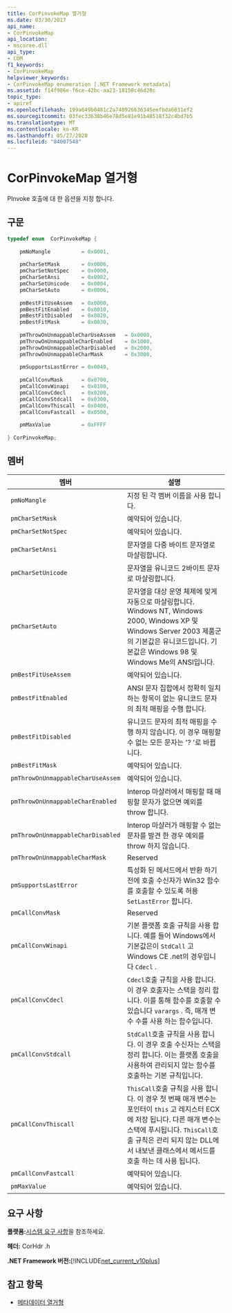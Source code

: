 ```yaml
---
title: CorPinvokeMap 열거형
ms.date: 03/30/2017
api_name:
- CorPinvokeMap
api_location:
- mscoree.dll
api_type:
- COM
f1_keywords:
- CorPinvokeMap
helpviewer_keywords:
- CorPinvokeMap enumeration [.NET Framework metadata]
ms.assetid: f14f986e-f6ce-42bc-aa23-18150c46d28c
topic_type:
- apiref
ms.openlocfilehash: 199a649b0481c2a740926636345eefbda6831ef2
ms.sourcegitcommit: 03fec33630b46e78d5e81e91b40518f32c4bd7b5
ms.translationtype: MT
ms.contentlocale: ko-KR
ms.lasthandoff: 05/27/2020
ms.locfileid: "84007548"
---
```

# <a name="corpinvokemap-enumeration"></a>CorPinvokeMap 열거형
PInvoke 호출에 대 한 옵션을 지정 합니다.  
  
## <a name="syntax"></a>구문  
  
```cpp  
typedef enum  CorPinvokeMap {  
  
    pmNoMangle          = 0x0001,  
  
    pmCharSetMask       = 0x0006,  
    pmCharSetNotSpec    = 0x0000,  
    pmCharSetAnsi       = 0x0002,  
    pmCharSetUnicode    = 0x0004,  
    pmCharSetAuto       = 0x0006,  
  
    pmBestFitUseAssem   = 0x0000,  
    pmBestFitEnabled    = 0x0010,  
    pmBestFitDisabled   = 0x0020,  
    pmBestFitMask       = 0x0030,  
  
    pmThrowOnUnmappableCharUseAssem   = 0x0000,  
    pmThrowOnUnmappableCharEnabled    = 0x1000,  
    pmThrowOnUnmappableCharDisabled   = 0x2000,  
    pmThrowOnUnmappableCharMask       = 0x3000,  
  
    pmSupportsLastError = 0x0040,
  
    pmCallConvMask      = 0x0700,  
    pmCallConvWinapi    = 0x0100,  
    pmCallConvCdecl     = 0x0200,  
    pmCallConvStdcall   = 0x0300,  
    pmCallConvThiscall  = 0x0400,  
    pmCallConvFastcall  = 0x0500,  
  
    pmMaxValue          = 0xFFFF  
  
} CorPinvokeMap;  
```  
  
## <a name="members"></a>멤버  
  
|멤버|설명|  
|------------|-----------------|  
|`pmNoMangle`|지정 된 각 멤버 이름을 사용 합니다.|  
|`pmCharSetMask`|예약되어 있습니다.|  
|`pmCharSetNotSpec`|예약되어 있습니다.|  
|`pmCharSetAnsi`|문자열을 다중 바이트 문자열로 마샬링합니다.|  
|`pmCharSetUnicode`|문자열을 유니코드 2바이트 문자로 마샬링합니다.|  
|`pmCharSetAuto`|문자열을 대상 운영 체제에 맞게 자동으로 마샬링합니다. Windows NT, Windows 2000, Windows XP 및 Windows Server 2003 제품군의 기본값은 유니코드입니다. 기본값은 Windows 98 및 Windows Me의 ANSI입니다.|  
|`pmBestFitUseAssem`|예약되어 있습니다.|  
|`pmBestFitEnabled`|ANSI 문자 집합에서 정확히 일치 하는 항목이 없는 유니코드 문자의 최적 매핑을 수행 합니다.|  
|`pmBestFitDisabled`|유니코드 문자의 최적 매핑을 수행 하지 않습니다. 이 경우 매핑할 수 없는 모든 문자는 '? '로 바뀝니다.|  
|`pmBestFitMask`|예약되어 있습니다.|  
|`pmThrowOnUnmappableCharUseAssem`|예약되어 있습니다.|  
|`pmThrowOnUnmappableCharEnabled`|Interop 마샬러에서 매핑할 때 매핑할 문자가 없으면 예외를 throw 합니다.|  
|`pmThrowOnUnmappableCharDisabled`|Interop 마샬러가 매핑할 수 없는 문자를 발견 한 경우 예외를 throw 하지 않습니다.|  
|`pmThrowOnUnmappableCharMask`|Reserved|  
|`pmSupportsLastError`|특성화 된 메서드에서 반환 하기 전에 호출 수신자가 Win32 함수를 호출할 수 있도록 허용 `SetLastError` 합니다.|  
|`pmCallConvMask`|Reserved|  
|`pmCallConvWinapi`|기본 플랫폼 호출 규칙을 사용 합니다. 예를 들어 Windows에서 기본값은이 `StdCall` 고 Windows CE .net의 경우입니다 `Cdecl` .|  
|`pmCallConvCdecl`|`Cdecl`호출 규칙을 사용 합니다. 이 경우 호출자는 스택을 정리 합니다. 이를 통해 함수를 호출할 수 있습니다 `varargs` . 즉, 매개 변수 수를 사용 하는 함수입니다.|  
|`pmCallConvStdcall`|`StdCall`호출 규칙을 사용 합니다. 이 경우 호출 수신자는 스택을 정리 합니다. 이는 플랫폼 호출을 사용하여 관리되지 않는 함수를 호출하는 기본 규칙입니다.|  
|`pmCallConvThiscall`|`ThisCall`호출 규칙을 사용 합니다. 이 경우 첫 번째 매개 변수는 포인터이 `this` 고 레지스터 ECX에 저장 됩니다. 다른 매개 변수는 스택에 푸시됩니다. `ThisCall`호출 규칙은 관리 되지 않는 DLL에서 내보낸 클래스에서 메서드를 호출 하는 데 사용 됩니다.|  
|`pmCallConvFastcall`|예약되어 있습니다.|  
|`pmMaxValue`|예약되어 있습니다.|  
  
## <a name="requirements"></a>요구 사항  
 **플랫폼:**[시스템 요구 사항](../../get-started/system-requirements.md)을 참조하세요.  
  
 **헤더:** CorHdr .h  
  
 **.NET Framework 버전:**[!INCLUDE[net_current_v10plus](../../../../includes/net-current-v10plus-md.md)]  
  
## <a name="see-also"></a>참고 항목

- [메타데이터 열거형](metadata-enumerations.md)
